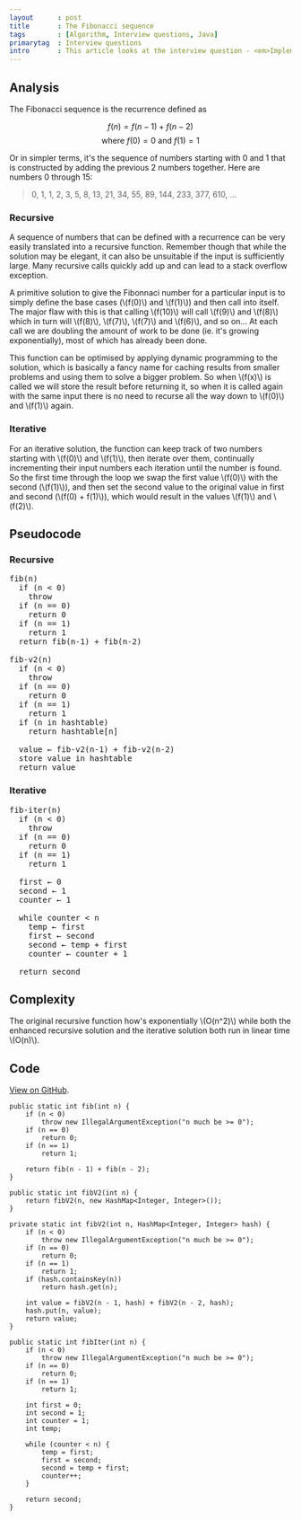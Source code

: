 ```yaml
---
layout      : post
title       : The Fibonacci sequence
tags        : [Algorithm, Interview questions, Java]
primarytag  : Interview questions
intro       : This article looks at the interview question - <em>Implement a function that returns the Fibonnaci number for a given integer input.</em>
---
```


## Analysis

The Fibonacci sequence is the recurrence defined as

$$f(n) = f(n - 1) + f(n - 2)$$
$$\text{where }f(0) = 0\text{ and }f(1) = 1$$

Or in simpler terms, it's the sequence of numbers starting with 0 and 1 that is constructed by adding the previous 2 numbers together. Here are numbers 0 through 15:

> 0, 1, 1, 2, 3, 5, 8, 13, 21, 34, 55, 89, 144, 233, 377, 610, ...

### Recursive

A sequence of numbers that can be defined with a recurrence can be very easily translated into a recursive function. Remember though that while the solution may be elegant, it can also be unsuitable if the input is sufficiently large. Many recursive calls quickly add up and can lead to a stack overflow exception.

A primitive solution to give the Fibonnaci number for a particular input is to simply define the base cases (\\(f(0)\\) and \\(f(1)\\)) and then call into itself. The major flaw with this is that calling \\(f(10)\\) will call \\(f(9)\\) and \\(f(8)\\) which in turn will \\(f(8)\\), \\(f(7)\\), \\(f(7)\\) and \\(f(6)\\), and so on... At each call we are doubling the amount of work to be done (ie. it's growing  exponentially), most of which has already been done.

This function can be optimised by applying dynamic programming to the solution, which is basically a fancy name for caching results from smaller problems and using them to solve a bigger problem. So when \\(f(x)\\) is called we will store the result before returning it, so when it is called again with the same input there is no need to recurse all the way down to \\(f(0)\\) and \\(f(1)\\) again.

### Iterative

For an iterative solution, the function can keep track of two numbers starting with \\(f(0)\\) and \\(f(1)\\), then iterate over them, continually incrementing their input numbers each iteration until the number is found. So the first time through the loop we swap the first value \\(f(0)\\) with the second (\\(f(1)\\)), and then set the second value to the original value in first and second (\\(f(0) + f(1)\\)), which would result in the values \\(f(1)\\) and \\(f(2)\\).



## Pseudocode

### Recursive

<pre>
fib(n)
  if (n &lt; 0)
    throw
  if (n == 0)
    return 0
  if (n == 1)
    return 1
  return fib(n-1) + fib(n-2)

fib-v2(n)
  if (n &lt; 0)
    throw
  if (n == 0)
    return 0
  if (n == 1)
    return 1
  if (n in hashtable)
    return hashtable[n]

  value &larr; fib-v2(n-1) + fib-v2(n-2)
  store value in hashtable
  return value
</pre>

### Iterative

<pre>
fib-iter(n)
  if (n &lt; 0)
    throw
  if (n == 0)
    return 0
  if (n == 1)
    return 1

  first &larr; 0
  second &larr; 1
  counter &larr; 1

  while counter &lt; n
    temp &larr; first
    first &larr; second
    second &larr; temp + first
    counter &larr; counter + 1

  return second
</pre>



## Complexity

The original recursive function how's exponentially \\(O(n^2)\\) while both the enhanced recursive solution and the iterative solution both run in linear time \\(O(n)\\).

## Code

[View on GitHub][1].

<!--prettify lang=java-->
    public static int fib(int n) {
        if (n < 0)
            throw new IllegalArgumentException("n much be >= 0");
        if (n == 0)
            return 0;
        if (n == 1)
            return 1;

        return fib(n - 1) + fib(n - 2);
    }

<!--prettify lang=java-->
    public static int fibV2(int n) {
        return fibV2(n, new HashMap<Integer, Integer>());
    }

    private static int fibV2(int n, HashMap<Integer, Integer> hash) {
        if (n < 0)
            throw new IllegalArgumentException("n much be >= 0");
        if (n == 0)
            return 0;
        if (n == 1)
            return 1;
        if (hash.containsKey(n))
            return hash.get(n);

        int value = fibV2(n - 1, hash) + fibV2(n - 2, hash);
        hash.put(n, value);
        return value;
    }

<!--prettify lang=java-->
    public static int fibIter(int n) {
        if (n < 0)
            throw new IllegalArgumentException("n much be >= 0");
        if (n == 0)
            return 0;
        if (n == 1)
            return 1;

        int first = 0;
        int second = 1;
        int counter = 1;
        int temp;

        while (counter < n) {
            temp = first;
            first = second;
            second = temp + first;
            counter++;
        }

        return second;
    }



[1]: https://github.com/Tyriar/growing-with-the-web/tree/master/algorithms/interview-questions/fibonacci-sequence
